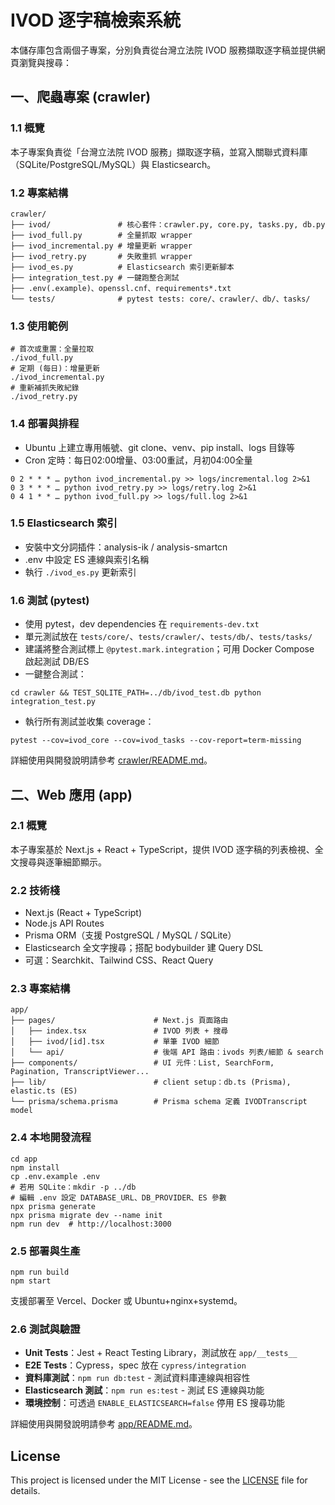 # IVOD 逐字稿檢索系統

本儲存庫包含兩個子專案，分別負責從台灣立法院 IVOD 服務擷取逐字稿並提供網頁瀏覽與搜尋：

## 一、爬蟲專案 (crawler)

### 1.1 概覽
本子專案負責從「台灣立法院 IVOD 服務」擷取逐字稿，並寫入關聯式資料庫（SQLite/PostgreSQL/MySQL）與 Elasticsearch。

### 1.2 專案結構
```
crawler/
├── ivod/               # 核心套件：crawler.py, core.py, tasks.py, db.py
├── ivod_full.py        # 全量抓取 wrapper
├── ivod_incremental.py # 增量更新 wrapper
├── ivod_retry.py       # 失敗重抓 wrapper
├── ivod_es.py          # Elasticsearch 索引更新腳本
├── integration_test.py # 一鍵跑整合測試
├── .env(.example)、openssl.cnf、requirements*.txt
└── tests/              # pytest tests: core/、crawler/、db/、tasks/
```
### 1.3 使用範例
```
# 首次或重置：全量拉取
./ivod_full.py
# 定期 (每日)：增量更新
./ivod_incremental.py
# 重新補抓失敗紀錄
./ivod_retry.py
```

### 1.4 部署與排程
- Ubuntu 上建立專用帳號、git clone、venv、pip install、logs 目錄等
- Cron 定時：每日02:00增量、03:00重試，月初04:00全量
```
0 2 * * * … python ivod_incremental.py >> logs/incremental.log 2>&1
0 3 * * * … python ivod_retry.py >> logs/retry.log 2>&1
0 4 1 * * … python ivod_full.py >> logs/full.log 2>&1
```

### 1.5 Elasticsearch 索引
- 安裝中文分詞插件：analysis-ik / analysis-smartcn
- .env 中設定 ES 連線與索引名稱
- 執行 `./ivod_es.py` 更新索引

### 1.6 測試 (pytest)
- 使用 pytest，dev dependencies 在 `requirements-dev.txt`
- 單元測試放在 `tests/core/`、`tests/crawler/`、`tests/db/`、`tests/tasks/`
- 建議將整合測試標上 `@pytest.mark.integration`；可用 Docker Compose 啟起測試 DB/ES
- 一鍵整合測試：
```
cd crawler && TEST_SQLITE_PATH=../db/ivod_test.db python integration_test.py
```
- 執行所有測試並收集 coverage：
```
pytest --cov=ivod_core --cov=ivod_tasks --cov-report=term-missing
```

詳細使用與開發說明請參考 [crawler/README.md](crawler/README.md)。

## 二、Web 應用 (app)

### 2.1 概覽
本子專案基於 Next.js + React + TypeScript，提供 IVOD 逐字稿的列表檢視、全文搜尋與逐筆細節顯示。

### 2.2 技術棧
- Next.js (React + TypeScript)
- Node.js API Routes
- Prisma ORM（支援 PostgreSQL / MySQL / SQLite）
- Elasticsearch 全文字搜尋；搭配 bodybuilder 建 Query DSL
- 可選：Searchkit、Tailwind CSS、React Query

### 2.3 專案結構
```
app/
├── pages/                      # Next.js 頁面路由
│   ├── index.tsx               # IVOD 列表 + 搜尋
│   ├── ivod/[id].tsx           # 單筆 IVOD 細節
│   └── api/                    # 後端 API 路由：ivods 列表/細節 & search
├── components/                 # UI 元件：List, SearchForm, Pagination, TranscriptViewer...
├── lib/                        # client setup：db.ts (Prisma), elastic.ts (ES)
└── prisma/schema.prisma        # Prisma schema 定義 IVODTranscript model
```

### 2.4 本地開發流程
```
cd app
npm install
cp .env.example .env
# 若用 SQLite：mkdir -p ../db
# 編輯 .env 設定 DATABASE_URL、DB_PROVIDER、ES 參數
npx prisma generate
npx prisma migrate dev --name init
npm run dev  # http://localhost:3000
```

### 2.5 部署與生產
```
npm run build
npm start
```
支援部署至 Vercel、Docker 或 Ubuntu+nginx+systemd。

### 2.6 測試與驗證
- **Unit Tests**：Jest + React Testing Library，測試放在 `app/__tests__`
- **E2E Tests**：Cypress，spec 放在 `cypress/integration`
- **資料庫測試**：`npm run db:test` - 測試資料庫連線與相容性
- **Elasticsearch 測試**：`npm run es:test` - 測試 ES 連線與功能
- **環境控制**：可透過 `ENABLE_ELASTICSEARCH=false` 停用 ES 搜尋功能

詳細使用與開發說明請參考 [app/README.md](app/README.md)。

## License

This project is licensed under the MIT License - see the [LICENSE](LICENSE) file for details.